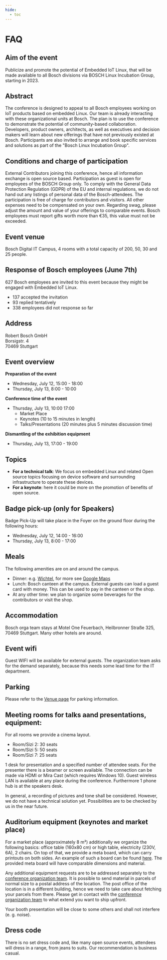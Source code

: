 ```yaml
---
hide:
  - toc
---
```


# FAQ

## Aim of the event

Publicize and promote the potential of Embedded IoT Linux, that will be made
available to all Bosch divisions via BOSCH Linux Incubation Group, starting in
2023. 


## Abstract

The conference is designed to appeal to all Bosch employees working on IoT
products based on embedded Linux. Our team is already interacting with these
organizational units at Bosch. The plan is to use the conference to demonstrate
the potential of community-based collaboration. Developers, product owners,
architects, as well as executives and decision makers will learn about new
offerings that have not previously existed at Bosch. Participants are also
invited to arrange and book specific services and solutions as part of the
"Bosch Linux Incubation Group".
 
 
## Conditions and charge of participation

External Contributors joining this conference, hence all information exchange is
open source based. Participation as guest is open for employees of the BOSCH
Group only. 
To comply with the General Data Protection Regulation (GDPR) of 
the EU and internal regulations, we do not hand out any listings of personal 
data of the Bosch-attendees.
The participation is free of charge for contributors and visitors. All other
expenses need to be compensated on your own.
Regarding swag, please adjust the amount and value of your offerings to 
comparable events. Bosch employees must report gifts worth more than €35, this
value must not be exceeded.


 
## Event venue

Bosch Digital IT Campus, 4 rooms with a total capacity of 200, 50, 30 and 25
people.


## Response of Bosch employees (June 7th)

627 Bosch employees are invited to this event because they might be engaged 
with Embedded IoT Linux.
- 137 accepted the invitation
- 93 replied tentatively 
- 338 employees did not response so far

## Address

Robert Bosch GmbH  
Borsigstr. 4  
70469  Stuttgart

## Event overview

**Preparation of the event**

- Wednesday, July 12, 15:00 - 18:00
- Thursday, July 13, 8:00 - 10:00
 

**Conference time of the event**

- Thursday, July 13, 10:00 17:00
    - Market Place
    - Keynotes (10 to 15 minutes in length)
    - Talks/Presentations (20 minutes plus 5 minutes discussion time)

**Dismantling of the exhibition equipment**

- Thursday, July 13, 17:00 - 19:00

## Topics

- **For a technical talk**: We focus on embedded Linux and related Open source
  topics focusing on device software and surrounding infrastructure to operate
  these devices.
- **For a keynote**: here it could be more on the promotion of benefits of open
  source.

 
## Badge pick-up (only for Speakers)

Badge Pick-Up will take place in the Foyer on the ground floor during the following hours:

- Wednesday, July 12, 14:00 - 16:00 
- Thursday, July 13, 8:00 - 17:00

 
## Meals

The following amenities are on and around the campus.

- Dinner:  e.g. [Wichtel](https://www.wichtel.de/), for more see [Google Maps](https://www.google.com/maps/search/Restaurants/@48.8158054,9.164201,16z/data=!3m1!4b1!4m7!2m6!3m5!2sBorsigstra%C3%9Fe+4!3s0x4799dbf8d649b777:0x89161a241b27ea21!4m2!1d9.1703535!2d48.8147828?hl=en-GB)
- Lunch: Bosch canteen at the campus. External guests can load a guest card with
  money. This can be used to pay in the canteen or the shop.
- At any other time: we plan to organize some beverages for the contributors or visit the shop.

## Accommodation

Bosch orga team stays at Motel One Feuerbach, Heilbronner Straße 325, 70469
Stuttgart. Many other hotels are around.
 
## Event wifi

Guest WIFI will be available for external guests. The organization team asks for
the demand separately, because this needs some lead time for the IT department.

## Parking

Please refer to the [Venue page](../venue.md#parking) for parking information.

## Meeting rooms for talks aand presentations, equipment:

For all rooms we provide a cinema layout.  
- Room/Sizi 2: 30 seats
- Room/Sizi 5: 50 seats
- Room/Sizi 7: 25 seats

1 desk for presentation and a specified number of attendee seats. For the presenter 
there is a beamer or screen available. The connection can be made via HDMI or 
Mira Cast (which requires Windows 10). Guest wireless LAN is available at any 
place during the conference. Furthermore 1 phone hub is at the speakers desk.

In general, a recording of pictures and tone shall be considered. However, we do not 
have a technical solution yet. Possibilities are to be checked by us in the near future. 



## Auditorium equipment (keynotes and market place)

For a market place (approximately 8 m²) additionally we organize the following
basics: office table (160x80 cm) or high table, electricity (230V, 6A), 2 chairs.
On top of that, we provide a meta board, which can carry printouts on both sides. An 
example of such a board can be found [here](https://eventura.net/mietwelt-shop/moebel-zubehoer/konferenz-bueromoebel/2136/metaplan-pinnwand-franken-grau-tafelmasse-h150cm-x-b-120cm). The provided meta board will have comparable dimensions and material.

Any additional equipment requests are to be addressed separately to the [conference organization team](../contact.md).
It is possible to send material in parcels of normal size to a postal address of 
the location. The post office of the location is in a different building, hence we 
need to take care about fetching your parcels from there. Please get in contact with
the [conference organization team](../contact.md) to what extend you want to ship upfront.

Your booth presentation will be close to some others and shall not interfere (e. g. noise). 



## Dress code

There is no set dress code and, like many open source events, attendees will
dress in a range, from jeans to suits. Our recommendation is business casual.
